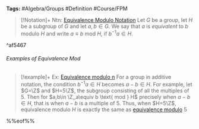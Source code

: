 ---
---

**Tags:** #Algebra/Groups #Definition #Course/FPM 

 > 
 > \[!Notation\]+ Ntn: [Equivalence Modulo Notation](Equivalence%20Modulo%20Notation.md)
 > Let $G$ be a group, let $H$ be a subgroup of $G$ and let $a,b\in G$. We say that $a$ is *equivalent* to $b$ modulo $H$ and write $a\equiv b$ mod $H$, if $b^{-1}a\in H$.

^af5467

###### Examples of Equivalence Mod

 > 
 > \[!example\]+ Ex: [Equivalence modulo n](Equivalence%20Modulo%20Notation.md)
 > For a group in additive notation, the condition $b^{-1}a\in H$ becomes $a-b\in H$. For example, let $G=\Z$ and $H=5\Z$, the subgroup consisting of all the multiples of $5$. Then for $a,b\in \Z,,a\equiv b \text{ mod } H$ precisely when $a-b\in H$, that is when $a-b$ is a multiple of $5$.
 > Thus, when $H=5\Z$, equivalence modulo $H$ is exactly the same as [equivalence modulo](Relation.md#574496) 5

%%eof%%